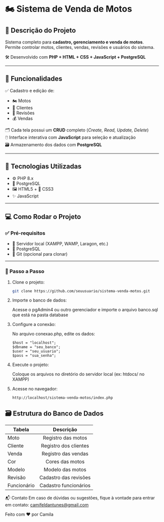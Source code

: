 # 🏍️ Sistema de Venda de Motos

## 📌 Descrição do Projeto  
Sistema completo para **cadastro, gerenciamento e venda de motos**.  
Permite controlar motos, clientes, vendas, revisões e usuários do sistema.  

🛠️ Desenvolvido com **PHP + HTML + CSS + JavaScript + PostgreSQL**

---

## 🚀 Funcionalidades

✅ Cadastro e edição de:
- 🏍️ Motos  
- 👤 Clientes  
- 🔧 Revisões  
- 💰 Vendas  

🗂️ Cada tela possui um **CRUD** completo (*Create, Read, Update, Delete*)  
🖱️ Interface interativa com **JavaScript** para seleção e atualização  
🗃️ Armazenamento dos dados com **PostgreSQL**

---

## 🧰 Tecnologias Utilizadas

- ⚙️ PHP 8.x  
- 🐘 PostgreSQL  
- 🖼️ HTML5 + 🎨 CSS3  
- ✨ JavaScript  

---

## 💻 Como Rodar o Projeto

### ✅ Pré-requisitos
- 🔹 Servidor local (XAMPP, WAMP, Laragon, etc.)  
- 🔹 PostgreSQL  
- 🔹 Git (opcional para clonar)

---

### 🧪 Passo a Passo

1. Clone o projeto:
   ```bash
   git clone https://github.com/seuusuario/sistema-venda-motos.git

2. Importe o banco de dados:

    Acesse o pgAdmin4 ou outro gerenciador e importe o arquivo banco.sql que está na pasta database

3. Configure a conexão:

    No arquivo conexao.php, edite os dados:
    ```
    $host = "localhost";
    $dbname = "seu_banco";
    $user = "seu_usuario";
    $pass = "sua_senha";
    ```
4. Execute o projeto:

    Coloque os arquivos no diretório do servidor local (ex: htdocs/ no XAMPP)

5. Acesse no navegador:
    ```
    http://localhost/sistema-venda-motos/index.php
    ``` 

## 🗃️ Estrutura do Banco de Dados

| Tabela        | Descrição              |
| ------------- |:---------------------: |
| Moto          | Registro das motos     |
| Cliente       | Registro dos clientes  |
| Venda         | Registro das vendas    |
| Cor           | Cores das motos        |
| Modelo        | Modelo das motos       |
| Revisão       | Cadastro das revisões  |
| Funcionário   | Cadastro funcionários  |


📬 Contato
Em caso de dúvidas ou sugestões, fique à vontade para entrar em contato: camifeldantunes@gmail.com 


Feito com ❤️ por Camila


